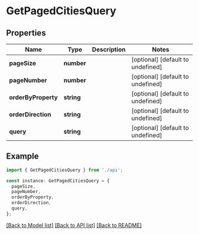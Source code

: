 # GetPagedCitiesQuery

## Properties

| Name                | Type       | Description | Notes                             |
| ------------------- | ---------- | ----------- | --------------------------------- |
| **pageSize**        | **number** |             | [optional] [default to undefined] |
| **pageNumber**      | **number** |             | [optional] [default to undefined] |
| **orderByProperty** | **string** |             | [optional] [default to undefined] |
| **orderDirection**  | **string** |             | [optional] [default to undefined] |
| **query**           | **string** |             | [optional] [default to undefined] |

## Example

```typescript
import { GetPagedCitiesQuery } from './api';

const instance: GetPagedCitiesQuery = {
  pageSize,
  pageNumber,
  orderByProperty,
  orderDirection,
  query,
};
```

[[Back to Model list]](../README.md#documentation-for-models) [[Back to API list]](../README.md#documentation-for-api-endpoints) [[Back to README]](../README.md)
